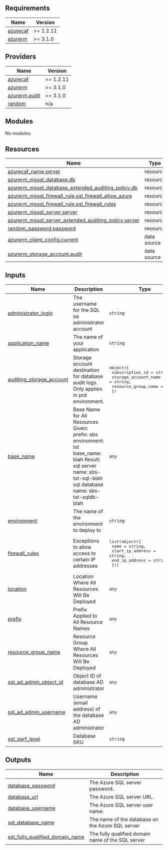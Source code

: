 <!-- BEGIN_TF_DOCS -->
## Requirements

| Name | Version |
|------|---------|
| <a name="requirement_azurecaf"></a> [azurecaf](#requirement\_azurecaf) | >= 1.2.11 |
| <a name="requirement_azurerm"></a> [azurerm](#requirement\_azurerm) | >= 3.1.0 |

## Providers

| Name | Version |
|------|---------|
| <a name="provider_azurecaf"></a> [azurecaf](#provider\_azurecaf) | >= 1.2.11 |
| <a name="provider_azurerm"></a> [azurerm](#provider\_azurerm) | >= 3.1.0 |
| <a name="provider_azurerm.audit"></a> [azurerm.audit](#provider\_azurerm.audit) | >= 3.1.0 |
| <a name="provider_random"></a> [random](#provider\_random) | n/a |

## Modules

No modules.

## Resources

| Name | Type |
|------|------|
| [azurecaf_name.server](https://registry.terraform.io/providers/aztfmod/azurecaf/latest/docs/resources/name) | resource |
| [azurerm_mssql_database.db](https://registry.terraform.io/providers/hashicorp/azurerm/latest/docs/resources/mssql_database) | resource |
| [azurerm_mssql_database_extended_auditing_policy.db](https://registry.terraform.io/providers/hashicorp/azurerm/latest/docs/resources/mssql_database_extended_auditing_policy) | resource |
| [azurerm_mssql_firewall_rule.sql_firewall_allow_azure](https://registry.terraform.io/providers/hashicorp/azurerm/latest/docs/resources/mssql_firewall_rule) | resource |
| [azurerm_mssql_firewall_rule.sql_firewall_rules](https://registry.terraform.io/providers/hashicorp/azurerm/latest/docs/resources/mssql_firewall_rule) | resource |
| [azurerm_mssql_server.server](https://registry.terraform.io/providers/hashicorp/azurerm/latest/docs/resources/mssql_server) | resource |
| [azurerm_mssql_server_extended_auditing_policy.server](https://registry.terraform.io/providers/hashicorp/azurerm/latest/docs/resources/mssql_server_extended_auditing_policy) | resource |
| [random_password.password](https://registry.terraform.io/providers/hashicorp/random/latest/docs/resources/password) | resource |
| [azurerm_client_config.current](https://registry.terraform.io/providers/hashicorp/azurerm/latest/docs/data-sources/client_config) | data source |
| [azurerm_storage_account.audit](https://registry.terraform.io/providers/hashicorp/azurerm/latest/docs/data-sources/storage_account) | data source |

## Inputs

| Name | Description | Type | Default | Required |
|------|-------------|------|---------|:--------:|
| <a name="input_administrator_login"></a> [administrator\_login](#input\_administrator\_login) | The username for the SQL sa administrator account | `string` | `"sqladmin"` | no |
| <a name="input_application_name"></a> [application\_name](#input\_application\_name) | The name of your application | `string` | `""` | no |
| <a name="input_auditing_storage_account"></a> [auditing\_storage\_account](#input\_auditing\_storage\_account) | Storage account destination for database audit logs. Only applies in prd environment. | <pre>object({<br>    subscription_id      = string,<br>    storage_account_name = string,<br>    resource_group_name  = string<br>  })</pre> | n/a | yes |
| <a name="input_base_name"></a> [base\_name](#input\_base\_name) | Base Name for All Resources Given: prefix:         sbs environment:    tst base\_name:      blah Result: sql server name:      sbs-tst-sql-blah sql database name:    sbs-tst-sqldb-blah | `any` | n/a | yes |
| <a name="input_environment"></a> [environment](#input\_environment) | The name of the environment to deploy to | `string` | `"tdd"` | no |
| <a name="input_firewall_rules"></a> [firewall\_rules](#input\_firewall\_rules) | Exceptions to allow access to certain IP addresses | <pre>list(object({<br>    name             = string,<br>    start_ip_address = string,<br>    end_ip_address   = string<br>  }))</pre> | `[]` | no |
| <a name="input_location"></a> [location](#input\_location) | Location Where All Resources Will Be Deployed | `any` | n/a | yes |
| <a name="input_prefix"></a> [prefix](#input\_prefix) | Prefix Applied to  All Resource Names | `any` | n/a | yes |
| <a name="input_resource_group_name"></a> [resource\_group\_name](#input\_resource\_group\_name) | Resource Group Where All Resources Will Be Deployed | `any` | n/a | yes |
| <a name="input_sql_ad_admin_object_id"></a> [sql\_ad\_admin\_object\_id](#input\_sql\_ad\_admin\_object\_id) | Object ID of database AD administrator | `any` | n/a | yes |
| <a name="input_sql_ad_admin_username"></a> [sql\_ad\_admin\_username](#input\_sql\_ad\_admin\_username) | Username (email address) of the database AD administrator | `any` | n/a | yes |
| <a name="input_sql_perf_level"></a> [sql\_perf\_level](#input\_sql\_perf\_level) | Database SKU | `string` | `"S0"` | no |

## Outputs

| Name | Description |
|------|-------------|
| <a name="output_database_password"></a> [database\_password](#output\_database\_password) | The Azure SQL server password. |
| <a name="output_database_url"></a> [database\_url](#output\_database\_url) | The Azure SQL server URL. |
| <a name="output_database_username"></a> [database\_username](#output\_database\_username) | The Azure SQL server user name. |
| <a name="output_sql_database_name"></a> [sql\_database\_name](#output\_sql\_database\_name) | The name of the database on the Azure SQL server |
| <a name="output_sql_fully_qualified_domain_name"></a> [sql\_fully\_qualified\_domain\_name](#output\_sql\_fully\_qualified\_domain\_name) | The fully qualified domain name of the SQL server |
<!-- END_TF_DOCS -->